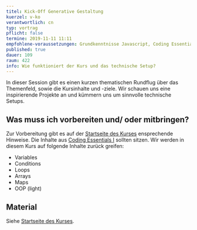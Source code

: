 ```yaml
---
titel: Kick-Off Generative Gestaltung
kuerzel: v-ko
verantwortlich: cn
typ: vortrag
pflicht: false
termine: 2019-11-11 11:11
empfohlene-voraussetzungen: Grundkenntnisse Javascript, Coding Essentials I
published: true
dauer: 109
raum: 422
info: Wie funktioniert der Kurs und das technische Setup?
---
```


In dieser Session gibt es einen kurzen thematischen Rundflug über das Themenfeld, sowie die Kursinhalte und -ziele. Wir schauen uns eine inspirierende Projekte an und kümmern uns um sinnvolle technische Setups.


## Was muss ich vorbereiten und/ oder mitbringen?
Zur Vorbereitung gibt es auf der [Startseite des Kurses](/generative-gestaltung/#vorbereitung) ensprechende Hinweise. Die Inhalte aus [Coding Essentials I](https://staff.pages.coco.study/ce01/learning-materials/) sollten sitzen. Wir werden in diesem Kurs auf folgende Inhalte zurück greifen:

- Variables
- Conditions
- Loops
- Arrays
- Maps
- OOP (light)


## Material
Siehe [Startseite des Kurses](/generative-gestaltung/#vorbereitung).
